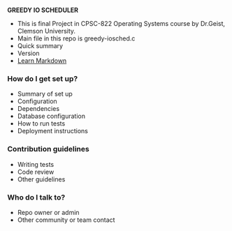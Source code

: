 **GREEDY IO SCHEDULER**
* This is final Project in CPSC-822 Operating Systems course by Dr.Geist, Clemson University.
* Main file in this repo is greedy-iosched.c
* Quick summary
* Version
* [Learn Markdown](https://bitbucket.org/tutorials/markdowndemo)

### How do I get set up? ###

* Summary of set up
* Configuration
* Dependencies
* Database configuration
* How to run tests
* Deployment instructions

### Contribution guidelines ###

* Writing tests
* Code review
* Other guidelines

### Who do I talk to? ###

* Repo owner or admin
* Other community or team contact